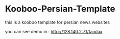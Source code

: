 # Kooboo-Persian-Template

this is a kooboo template for persian news websites

you can see demo in : http://128.140.2.71/tandax

